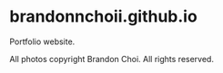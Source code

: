 # brandonnchoii.github.io
Portfolio website.

All photos copyright Brandon Choi.
All rights reserved. 
